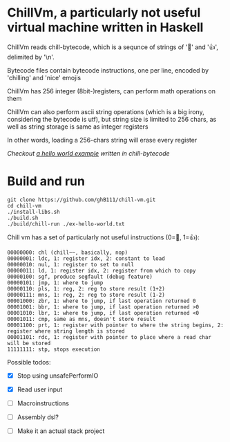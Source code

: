 # ChillVm, a particularly not useful virtual machine written in Haskell 

ChillVm reads chill-bytecode, which is a sequnce of strings of '🤙' and '👍', delimited by '\n'.

Bytecode files contain bytecode instructions, one per line, encoded by 'chilling' and 'nice' emojis


ChillVm has 256 integer (8bit-)registers, can perform math operations on them

ChillVm can also perform ascii string operations (which is a big irony, considering the bytecode is utf),
but string size is limited to 256 chars, as well as string storage is same as integer registers

In other words, loading a 256-chars string will erase every register

*Checkout [a hello world example](https://github.com/ghB111/chill-vm/blob/main/ex-hello-world.txt) written in chill-bytecode*

# Build and run

```
git clone https://github.com/ghB111/chill-vm.git
cd chill-vm
./install-libs.sh
./build.sh
./build/chill-run ./ex-hello-world.txt
```

Chill vm has a set of particularly not useful instructions (0=🤙, 1=👍):

```
00000000: chl (chill~~, basically, nop)
00000001: ldc, 1: register idx, 2: constant to load
00000010: nul, 1: register to set to null
00000011: ld, 1: register idx, 2: register from which to copy
00000100: sgf, produce segfault (debug feature)
00000101: jmp, 1: where to jump
00000110: pls, 1: reg, 2: reg to store result (1+2)
00000111: mns, 1: reg, 2: reg to store result (1-2)
00001000: zbr, 1: where to jump, if last operation returned 0
00001001: bbr, 1: where to jump, if last operation returned >0
00001010: lbr, 1: where to jump, if last operation returned <0
00001011: cmp, same as mns, doesn't store result
00001100: prt, 1: register with pointer to where the string begins, 2: register where string length is stored
00001101: rdc, 1: register with pointer to place where a read char will be stored
11111111: stp, stops execution
```

Possible todos:
 - [x] Stop using unsafePerformIO
 - [x] Read user input
 - [ ] Macroinstructions
 - [ ] Assembly dsl?
 - [ ] Make it an actual stack project

